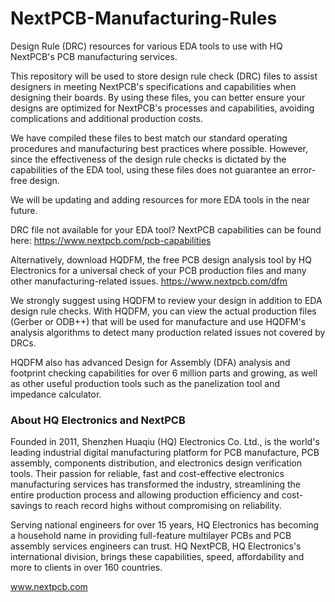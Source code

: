 # NextPCB-Manufacturing-Rules
Design Rule (DRC) resources for various EDA tools to use with HQ NextPCB's PCB manufacturing services.

This repository will be used to store design rule check (DRC) files to assist designers in meeting NextPCB's specifications and capabilities when designing their boards. By using these files, you can better ensure your designs are optimized for NextPCB's processes and capabilities, avoiding complications and additional production costs.

We have compiled these files to best match our standard operating procedures and manufacturing best practices where possible. However, since the effectiveness of the design rule checks is dictated by the capabilities of the EDA tool, using these files does not guarantee an error-free design.

We will be updating and adding resources for more EDA tools in the near future.

DRC file not available for your EDA tool? NextPCB capabilities can be found here: https://www.nextpcb.com/pcb-capabilities

Alternatively, download HQDFM, the free PCB design analysis tool by HQ Electronics for a universal check of your PCB production files and many other manufacturing-related issues. 
https://www.nextpcb.com/dfm

We strongly suggest using HQDFM to review your design in addition to EDA design rule checks. With HQDFM, you can view the actual production files (Gerber or ODB++) that will be used for manufacture and use HQDFM's analysis algorithms to detect many production related issues not covered by DRCs. 

HQDFM also has advanced Design for Assembly (DFA) analysis and footprint checking capabilities for over 6 million parts and growing, as well as other useful production tools such as the panelization tool and impedance calculator.

### About HQ Electronics and NextPCB

Founded in 2011, Shenzhen Huaqiu (HQ) Electronics Co. Ltd., is the world's leading industrial digital manufacturing platform for PCB manufacture, PCB assembly, components distribution, and electronics design verification tools. Their passion for reliable, fast and cost-effective electronics manufacturing services has transformed the industry, streamlining the entire production process and allowing production efficiency and cost-savings to reach record highs without compromising on reliability.

Serving national engineers for over 15 years, HQ Electronics has becoming a household name in providing full-feature multilayer PCBs and PCB assembly services engineers can trust. HQ NextPCB, HQ Electronics's international division, brings these capabilities, speed, affordability and more to clients in over 160 countries.

www.nextpcb.com
 
